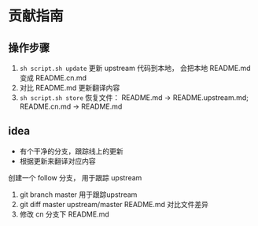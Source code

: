 # 贡献指南

## 操作步骤

1. `sh script.sh update` 更新 upstream 代码到本地， 会把本地 README.md 变成 README.cn.md
2. 对比 README.md 更新翻译内容
3. `sh script.sh store` 恢复文件： README.md -> README.upstream.md;  README.cn.md -> README.md


## idea

- 有个干净的分支，跟踪线上的更新
- 根据更新来翻译对应内容

创建一个 follow 分支， 用于跟踪 upstream

1. git branch master 用于跟踪upstream
2. git diff master upstream/master README.md  对比文件差异
3. 修改 cn 分支下 README.md
